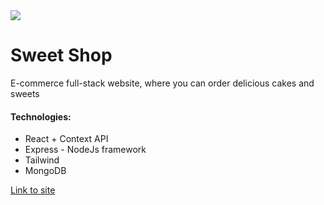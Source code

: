 <img src="https://i.postimg.cc/0yYgdWGD/Group-1-7.png">
<h1>Sweet Shop</h1>
<p>E-commerce full-stack website, where you can order delicious cakes and sweets</p>
<h4>Technologies:</h4>
<ul>
  <li>React + Context API</li>
  <li>Express - NodeJs framework</li>
  <li>Tailwind</li>
  <li>MongoDB</li>
</ul>
<a href="http://sweety-shop.herokuapp.com/home">Link to site</a>
